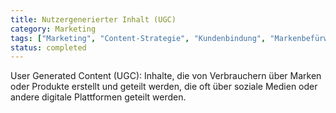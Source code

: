 ```yaml
---
title: Nutzergenerierter Inhalt (UGC)
category: Marketing
tags: ["Marketing", "Content-Strategie", "Kundenbindung", "Markenbefürwortung"]
status: completed
---
```

User Generated Content (UGC): Inhalte, die von Verbrauchern über Marken oder Produkte erstellt und geteilt werden, die oft über soziale Medien oder andere digitale Plattformen geteilt werden.